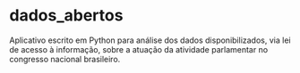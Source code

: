 # dados_abertos
Aplicativo escrito em Python para análise dos dados disponibilizados, via lei de acesso à informação, sobre a atuação da atividade parlamentar no congresso nacional brasileiro.
